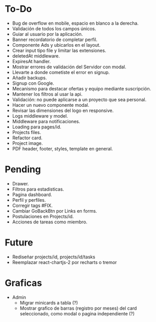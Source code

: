 # To-Do

- Bug de overflow en mobile, espacio en blanco a la derecha.
- Validación de todos los campos únicos.
- Guiar al usuario por la aplicación.
- Banner recordatorio de completar perfil.
- Componente Ads y ubicarlos en el layout.
- Crear input tipo file y limitar las extensiones.
- deletedAt middleware.
- ExpiresAt handler.
- Mostrar errores de validación del Servidor con modal.
- Llevarte a donde cometiste el error en signup.
- Añadir backups.
- Signup con Google.
- Mecanismo para destacar ofertas y equipo mediante suscripción.
- Mantener los filtros al usar la api.
- Validación: no puede aplicarse a un proyecto que sea personal.
- Hacer un nuevo componente modal.
- Revisar las dimensiones del logo en responsive.
- Logs middleware y model.
- Middleware para notificaciones.
- Loading para pages/id.
- Projects files.
- Refactor card.
- Project image.
- PDF header, footer, styles, template en general.

# Pending
- Drawer.
- Filtros para estadisticas.
- Pagina dashboard.
- Perfil y perfiles.
- Corregir tags #FIX.
- Cambiar GoBackBtn por Links en forms.
- Postulaciones en Projects/id.
- Acciones de tareas como miembro.

# Future

- Rediseñar projects/id, projects/id/tasks
- Reemplazar react-chartjs-2 por recharts o tremor

# Graficas

- Admin
  - Migrar minicards a tabla (?)
  - Mostrar grafico de barras (registro por meses) del card seleccionado, como modal o pagina independiente (?)